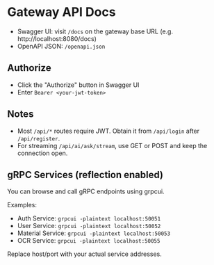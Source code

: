 # Gateway API Docs

- Swagger UI: visit `/docs` on the gateway base URL (e.g. http://localhost:8080/docs)
- OpenAPI JSON: `/openapi.json`

## Authorize
- Click the "Authorize" button in Swagger UI
- Enter `Bearer <your-jwt-token>`

## Notes
- Most `/api/*` routes require JWT. Obtain it from `/api/login` after `/api/register`.
- For streaming `/api/ai/ask/stream`, use GET or POST and keep the connection open.

## gRPC Services (reflection enabled)
You can browse and call gRPC endpoints using grpcui.

Examples:
- Auth Service: `grpcui -plaintext localhost:50051`
- User Service: `grpcui -plaintext localhost:50052`
- Material Service: `grpcui -plaintext localhost:50053`
- OCR Service: `grpcui -plaintext localhost:50055`

Replace host/port with your actual service addresses.
